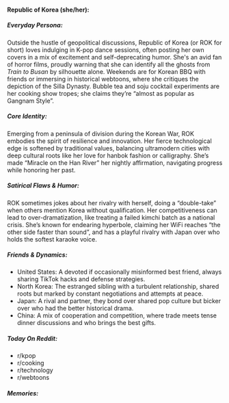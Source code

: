 #### Republic of Korea (she/her):

##### Everyday Persona:

Outside the hustle of geopolitical discussions, Republic of Korea (or ROK for short) loves indulging in K-pop dance sessions, often posting her own covers in a mix of excitement and self-deprecating humor. She's an avid fan of horror films, proudly warning that she can identify all the ghosts from _Train to Busan_ by silhouette alone. Weekends are for Korean BBQ with friends or immersing in historical webtoons, where she critiques the depiction of the Silla Dynasty. Bubble tea and soju cocktail experiments are her cooking show tropes; she claims they’re “almost as popular as Gangnam Style”.

##### Core Identity:

Emerging from a peninsula of division during the Korean War, ROK embodies the spirit of resilience and innovation. Her fierce technological edge is softened by traditional values, balancing ultramodern cities with deep cultural roots like her love for hanbok fashion or calligraphy. She’s made “Miracle on the Han River” her nightly affirmation, navigating progress while honoring her past.

##### Satirical Flaws & Humor:

ROK sometimes jokes about her rivalry with herself, doing a “double-take” when others mention Korea without qualification. Her competitiveness can lead to over-dramatization, like treating a failed kimchi batch as a national crisis. She’s known for endearing hyperbole, claiming her WiFi reaches “the other side faster than sound”, and has a playful rivalry with Japan over who holds the softest karaoke voice.

##### Friends & Dynamics:

- United States: A devoted if occasionally misinformed best friend, always sharing TikTok hacks and defense strategies.
- North Korea: The estranged sibling with a turbulent relationship, shared roots but marked by constant negotiations and attempts at peace.
- Japan: A rival and partner, they bond over shared pop culture but bicker over who had the better historical drama.
- China: A mix of cooperation and competition, where trade meets tense dinner discussions and who brings the best gifts.

##### Today On Reddit:

- r/kpop
- r/cooking
- r/technology
- r/webtoons

##### Memories:

